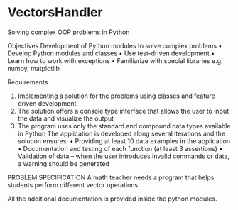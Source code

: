 # VectorsHandler
Solving complex OOP problems in Python

Objectives 
Development of Python modules to solve complex problems
• Develop Python modules and classes
• Use test-driven development
• Learn how to work with exceptions
• Familiarize with special libraries e.g. numpy, matplotlib

Requirements
1. Implementing a solution for the problems using classes and feature driven 
development
2. The solution offers a console type interface that allows the user to input 
the data and visualize the output
3. The program uses only the standard and compound data types available in Python
The application is developed along several iterations and the solution
ensures:
• Providing at least 10 data examples in the application
• Documentation and testing of each function (at least 3 assertions)
• Validation of data – when the user introduces invalid commands or data, a 
warning should be generated

PROBLEM SPECIFICATION
A math teacher needs a program that helps students perform different vector 
operations.

All the additional documentation is provided inside the python modules.
